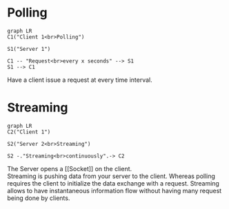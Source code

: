 # Polling
```mermaid 
graph LR
C1("Client 1<br>Polling")

S1("Server 1")

C1 -- "Request<br>every x seconds" --> S1
S1 --> C1
```
Have a client issue a request at every time interval.

# Streaming
```mermaid 
graph LR
C2("Client 1")

S2("Server 2<br>Streaming")

S2 -."Streaming<br>continuously".-> C2
```
The Server opens a [[Socket]] on the client.  
Streaming is pushing data from your server to the client. Whereas polling requires the client to initialize the data exchange with a request.
Streaming allows to have instantaneous information flow without having many request being done by clients.